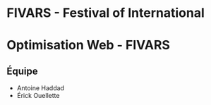 # FIVARS - Festival of International

# Optimisation Web - FIVARS

## Équipe
 - Antoine Haddad
 - Érick Ouellette
